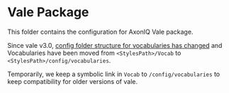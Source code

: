 # Vale Package

This folder contains the configuration for AxonIQ Vale package.

Since vale v3.0, [config folder structure for vocabularies has changed](https://vale.sh/docs/topics/vocab/#folder-structure) and Vocabularies have been moved from `<StylesPath>/Vocab` to `<StylesPath>/config/vocabularies`.

Temporarily, we keep a symbolic link in `Vocab` to `/config/vocabularies` to keep compatibility for older versions of vale.